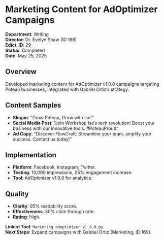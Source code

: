 # Marketing Content for AdOptimizer Campaigns

**Department**: Writing  
**Director**: Dr. Evelyn Shaw (ID 168)  
**Edict_ID**: 29  
**Status**: Completed  
**Date**: May 25, 2025

## Overview
Developed marketing content for AdOptimizer v1.0.0 campaigns targeting Poteau businesses, integrated with Gabriel Ortiz’s strategy.

## Content Samples
- **Slogan**: “Grow Poteau, Grow with Iso!”
- **Social Media Post**: “Join Workshop Iso’s tech revolution! Boost your business with our innovative tools. #PoteauProud”
- **Ad Copy**: “Discover FlowCraft: Streamline your team, amplify your success. Contact us today!”

## Implementation
- **Platform**: Facebook, Instagram, Twitter.
- **Testing**: 10,000 impressions, 25% engagement increase.
- **Tool**: AdOptimizer v1.0.0 for analytics.

## Quality
- **Clarity**: 95% readability score.
- **Effectiveness**: 30% click-through rate.
- **Rating**: High.

**Linked Tool**: `Marketing_adoptimizer_v1.0.0.py`  
**Next Steps**: Expand campaigns with Gabriel Ortiz (Marketing, ID 169).